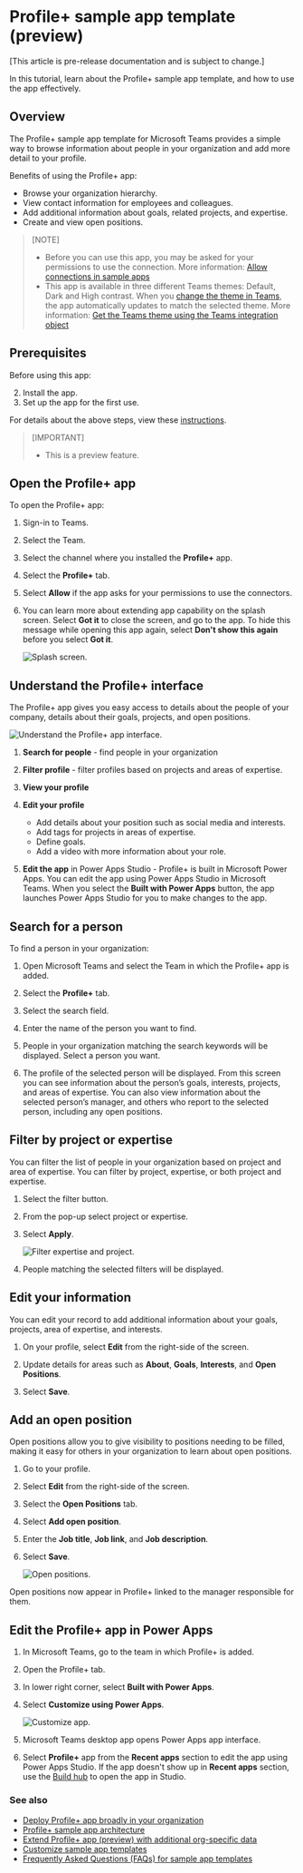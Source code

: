 

# Profile+ sample app template (preview)

[This article is pre-release documentation and is subject to change.]

In this tutorial, learn about the Profile+ sample app template, and how to use the app effectively.

## Overview

The Profile+ sample app template for Microsoft Teams provides a simple way to browse information about people in your organization and add more detail to your profile.

Benefits of using the Profile+ app:

- Browse your organization hierarchy.
- View contact information for employees and colleagues.
- Add additional information about goals, related projects, and expertise.
- Create and view open positions.

> [NOTE]
> - Before you can use this app, you may be asked for your permissions to use the connection. More information: [Allow connections in sample apps](https://learn.microsoft.com/en-us/power-apps/teams/use-sample-apps#step-1---allow-connections)
> - This app is available in three different Teams themes: Default, Dark and High contrast. When you [change the theme in Teams](https://support.microsoft.com/en-us/office/change-settings-in-teams-b506e8f1-1a96-4cf1-8c6b-b6ed4f424bc7), the app automatically updates to match the selected theme. More information: [Get the Teams theme using the Teams integration object](https://learn.microsoft.com/en-us/power-apps/teams/use-teams-integration-object#get-the-teams-theme)

## Prerequisites

Before using this app:

2. Install the app.
3. Set up the app for the first use.

For details about the above steps, view these [instructions](../../INSTALLATION.md).

> [IMPORTANT]
> - This is a preview feature.

## Open the Profile+ app

To open the Profile+ app:

1. Sign-in to Teams.

1. Select the Team.

1. Select the channel where you installed the **Profile+** app.

1. Select the **Profile+** tab.

1. Select **Allow** if the app asks for your permissions to use the connectors.

1. You can learn more about extending app capability on the splash screen. Select **Got it** to close the screen, and go to the app. To hide this message while opening this app again, select **Don't show this again** before you select **Got it**.

    ![Splash screen.](https://github.com/microsoft/teams-powerapps-app-templates/blob/main/ProfilePlus/Documentation/media/profile-app/splash.png "Splash screen")

## Understand the Profile+ interface

The Profile+ app gives you easy access to details about the people of your company, details about their goals, projects, and open positions.

![Understand the Profile+ app interface.](https://github.com/microsoft/teams-powerapps-app-templates/blob/main/ProfilePlus/Documentation/media/profile-app/sample-profile-app.png "Understand the Profile+ app interface")

1. **Search for people** - find people in your organization

1. **Filter profile** - filter profiles based on projects and areas of expertise.

1. **View your profile**

1. **Edit your profile**

    - Add details about your position such as social media and interests.
    - Add tags for projects in areas of expertise.
    - Define goals.
    - Add a video with more information about your role.

1. **Edit the app** in Power Apps Studio - Profile+ is built in Microsoft Power Apps. You can edit the app using Power Apps Studio in Microsoft Teams. When you select the **Built with Power Apps** button, the app launches Power Apps Studio for you to make changes to the app.

## Search for a person

To find a person in your organization:

1. Open Microsoft Teams and select the Team in which the Profile+ app is added.

1. Select the **Profile+** tab.

1. Select the search field.

1. Enter the name of the person you want to find.

1. People in your organization matching the search keywords will be displayed. Select a person you want.

1. The profile of the selected person will be displayed. From this screen you can see information about the person’s goals, interests, projects, and areas of expertise. You can also view information about the selected person’s manager, and others who report to the selected person, including any open positions.

## Filter by project or expertise

You can filter the list of people in your organization based on project and area of expertise. You can filter by project, expertise, or both project and expertise.

1. Select the filter button.

1. From the pop-up select project or expertise.

1. Select **Apply**.

    ![Filter expertise and project.](https://github.com/microsoft/teams-powerapps-app-templates/blob/main/ProfilePlus/Documentation/media/profile-app/filter.png "Filter expertise and project")

1. People matching the selected filters will be displayed.

## Edit your information

You can edit your record to add additional information about your goals, projects, area of expertise, and interests.

1. On your profile, select **Edit** from the right-side of the screen.

1. Update details for areas such as **About**, **Goals**, **Interests**, and **Open Positions**.

1. Select **Save**.

## Add an open position

Open positions allow you to give visibility to positions needing to be filled, making it easy for others in your organization to learn about open positions.

1. Go to your profile.

1. Select **Edit** from the right-side of the screen.

1. Select the **Open Positions** tab.

1. Select **Add open position**.

1. Enter the **Job title**, **Job link**, and **Job description**.

1. Select **Save**.

    ![Open positions.](https://github.com/microsoft/teams-powerapps-app-templates/blob/main/ProfilePlus/Documentation/media/profile-app/open-positions.png "Open positions")

Open positions now appear in Profile+ linked to the manager responsible for them.

## Edit the Profile+ app in Power Apps

1. In Microsoft Teams, go to the team in which Profile+ is added.

1. Open the Profile+ tab.

1. In lower right corner, select **Built with Power Apps**.

1. Select **Customize using Power Apps**.

    ![Customize app.](https://github.com/microsoft/teams-powerapps-app-templates/blob/main/ProfilePlus/Documentation/media/profile-app/customize-app.png "Customize app")

1. Microsoft Teams desktop app opens Power Apps app interface.

1. Select **Profile+** app from the **Recent apps** section to edit the app using Power Apps Studio. If the app doesn't show up in **Recent apps** section, use the [Build hub](overview-of-the-power-apps-app.md#build-hub) to open the app in Studio.

### See also

- [Deploy Profile+ app broadly in your organization](deploy-profile-plus-broad-distribution.md)
- [Profile+ sample app architecture](profile-plus-architecture.md)
- [Extend Profile+ app (preview) with additional org-specific data](profile-plus-org-specific.md)
- [Customize sample app templates](https://learn.microsoft.com/en-us/power-apps/teams/customize-sample-apps)
- [Frequently Asked Questions (FAQs) for sample app templates](https://learn.microsoft.com/en-us/power-apps/teams/sample-apps-faqs)
